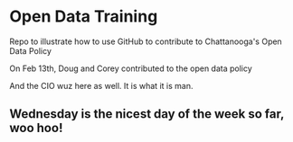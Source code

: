 Open Data Training
================

Repo to illustrate how to use GitHub to contribute to Chattanooga's Open Data Policy

On Feb 13th, Doug and Corey contributed to the open data policy

And the CIO wuz here as well. It is what it is man.

## Wednesday is the nicest day of the week so far, woo hoo!

